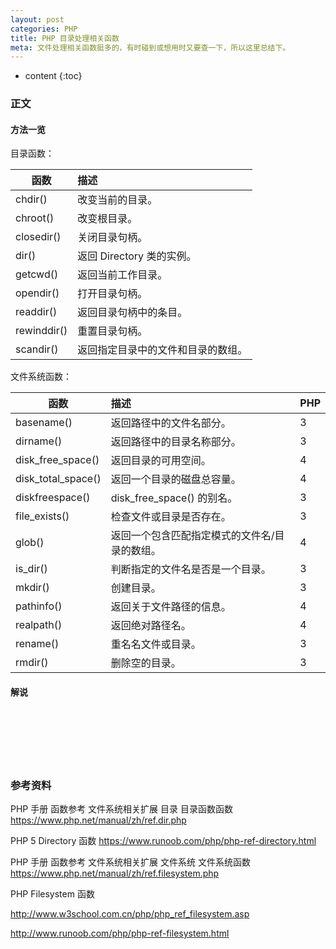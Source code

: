 ```yaml
---
layout: post
categories: PHP
title: PHP 目录处理相关函数
meta: 文件处理相关函数挺多的，有时碰到或想用时又要查一下，所以这里总结下。
---
```

* content
{:toc}

### 正文

#### 方法一览

目录函数：

| 函数        | 描述   | 
| --------   | :-----  |
| chdir() 	| 改变当前的目录。  |
| chroot() 	| 改变根目录。  |
| closedir() 	| 关闭目录句柄。  |
| dir() 	| 返回 Directory 类的实例。  |
| getcwd() 	| 返回当前工作目录。  |
| opendir() 	| 打开目录句柄。  |
| readdir() 	| 返回目录句柄中的条目。  |
| rewinddir() 	| 重置目录句柄。  |
| scandir() 	| 返回指定目录中的文件和目录的数组。  |

文件系统函数：

| 函数 	| 描述 	| PHP    | 
| --------   | :-----  | :-----  |
| basename() 	| 返回路径中的文件名部分。 	| 3   |
| dirname() 	| 返回路径中的目录名称部分。 	| 3  |
| disk_free_space() 	| 返回目录的可用空间。 	| 4  |
| disk_total_space() 	| 返回一个目录的磁盘总容量。 	| 4  |
| diskfreespace() 	| disk_free_space() 的别名。 	| 3  |
| file_exists() 	| 检查文件或目录是否存在。 	| 3  |
| glob() 	| 返回一个包含匹配指定模式的文件名/目录的数组。 	| 4  |
| is_dir() 	| 判断指定的文件名是否是一个目录。 	| 3  |
| mkdir() 	| 创建目录。 	| 3  |
| pathinfo() 	| 返回关于文件路径的信息。 	| 4  |
| realpath() 	| 返回绝对路径名。 	| 4  |
| rename() 	| 重名名文件或目录。 	| 3  |
| rmdir() 	| 删除空的目录。 	| 3  |



#### 解说



<br/><br/><br/><br/><br/>
### 参考资料

PHP 手册 函数参考 文件系统相关扩展 目录 目录函数函数 <https://www.php.net/manual/zh/ref.dir.php>

PHP 5 Directory 函数 <https://www.runoob.com/php/php-ref-directory.html>

PHP 手册 函数参考 文件系统相关扩展 文件系统 文件系统函数 <https://www.php.net/manual/zh/ref.filesystem.php>

PHP Filesystem 函数 

<http://www.w3school.com.cn/php/php_ref_filesystem.asp>

<http://www.runoob.com/php/php-ref-filesystem.html>

